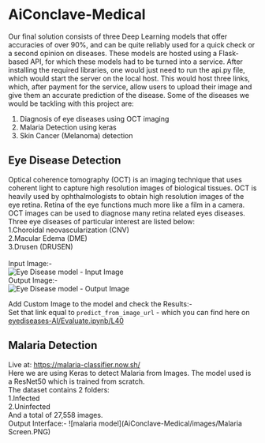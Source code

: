 # AiConclave-Medical
Our final solution consists of three Deep Learning models that offer accuracies of
over 90%, and can be quite reliably used for a quick check or a second opinion on
diseases. These models are hosted using a Flask-based API, for which these
models had to be turned into a service.
After installing the required libraries, one would just need to run the api.py file,
which would start the server on the local host. This would host three links, which,
after payment for the service, allow users to upload their image and give them an
accurate prediction of the disease.
Some of the diseases we would be tackling with this project are:
1.	Diagnosis of eye diseases using OCT imaging
2.	Malaria Detection using keras
3.	Skin Cancer (Melanoma) detection

## Eye Disease Detection
Optical coherence tomography (OCT) is an imaging technique that uses coherent light to capture high resolution images of biological tissues. OCT is heavily used by ophthalmologists to obtain high resolution images of the eye retina. Retina of the eye functions much more like a film in a camera. OCT images can be used to diagnose many retina related eyes diseases. Three eye diseases of  particular interest are listed below:<br>
    1.Choroidal neovascularization (CNV)<br>
    2.Macular Edema (DME)<br>
    3.Drusen (DRUSEN)<br><br>
Input Image:-<br>
![Eye Disease model - Input Image](http://blog.mapshalli.org/wp-content/uploads/2018/03/NORMAL-2038-3.jpeg)<br>
Output Image:-<br>
![Eye Disease model - Output Image](http://blog.mapshalli.org/wp-content/uploads/2018/03/drusen-heat.jpg)<br>

Add Custom Image to the model and check the Results:- <br>
Set that link equal to `predict_from_image_url` - which you can find here on [eyediseases-AI/Evaluate.ipynb/L40](https://github.com/sarthaksahni1/AiConclave-Medical/blob/master/eyediseases-AI/Evaluate.ipynb#L40)
<br>
## Malaria Detection
Live at: https://malaria-classifier.now.sh/
<br>
Here we are using Keras to detect Malaria from Images. The model used is a ResNet50 which is trained from scratch.<br>
The dataset contains 2 folders:<br>
 1.Infected<br>
 2.Uninfected<br>
And a total of 27,558 images.<br>
Output Interface:-
![malaria model](AiConclave-Medical/images/Malaria Screen.PNG)


